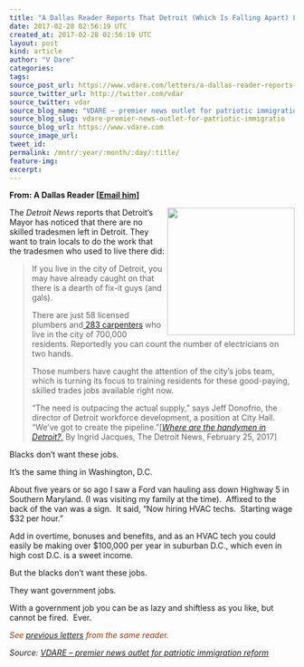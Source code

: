 ```yaml
---
title: "A Dallas Reader Reports That Detroit (Which Is Falling Apart) Lacks Anyone Able To Fix Things"
date: 2017-02-28 02:56:19 UTC
created_at: 2017-02-28 02:56:19 UTC
layout: post
kind: article
author: "V Dare"
categories: 
tags: 
source_post_url: https://www.vdare.com/letters/a-dallas-reader-reports-that-detroit-which-is-falling-apart-lacks-anyone-able-to-fix-things
source_twitter_url: http://twitter.com/vdar
source_twitter: vdar
source_blog_name: "VDARE – premier news outlet for patriotic immigration reform"
source_blog_slug: vdare-premier-news-outlet-for-patriotic-immigratio
source_blog_url: https://www.vdare.com
source_image_url: 
tweet_id:
permalink: /mntr/:year/:month/:day/:title/
feature-img: 
excerpt:
---
```

<div class="pf-content"><p><strong>From: A Dallas Reader [<a href="mailto:witan@vdare.com">Email him</a>]</strong></p>
<p><img src="http://4.bp.blogspot.com/-dTtn6aMl9BA/U3tWNQXZ1PI/AAAAAAAACRg/3C6wJAgyfAw/s1600/Autopsy-Cover-Art-1.jpg" width="225" align="right">The <em>Detroit News</em> reports that Detroit’s Mayor has noticed that there are no skilled tradesmen left in Detroit. They want to train locals to do the work that the tradesmen who used to live there did:</p>
<blockquote><p>If you live in the city of Detroit, you may have already caught on that there is a dearth of fix-it guys (and gals).</p>
<p>There are just 58 licensed plumbers and<a href="http://www.detroitmi.gov/LinkClick.aspx?fileticket=0IBRBKN074g%3d&amp;portalid=0"> 283 carpenters</a> who live in the city of 700,000 residents. Reportedly you can count the number of electricians on two hands.</p>
<p>Those numbers have caught the attention of the city’s jobs team, which is turning its focus to training residents for these good-paying, skilled trades jobs available right now.</p><div id="57966237cc52c74a5e1363c4" class="vdb_player vdb_57966237cc52c74a5e1363c456bcd17ce4b018167fea5539">    </div>
<p>“The need is outpacing the actual supply,” says Jeff Donofrio, the director of Detroit workforce development, a position at City Hall. “We’ve got to create the pipeline.”[<em><a href="http://www.detroitnews.com/story/opinion/columnists/ingrid-jacques/2017/02/25/ingrid-jacques-detroit-jobs/98429356/">Where are the handymen in Detroit?,</a></em> By Ingrid Jacques, The Detroit News, February 25, 2017]</p></blockquote>
<p>Blacks don’t want these jobs.</p>
<p>It’s the same thing in Washington, D.C.</p>
<p>About five years or so ago I saw a Ford van hauling ass down Highway 5 in Southern Maryland. (I was visiting my family at the time).  Affixed to the back of the van was a sign.  It said, “Now hiring HVAC techs.  Starting wage $32 per hour.”</p>
<p>Add in overtime, bonuses and benefits, and as an HVAC tech you could easily be making over $100,000 per year in suburban D.C., which even in high cost D.C. is a sweet income.</p>
<p>But the blacks don’t want these jobs.</p>
<p>They want government jobs.</p>
<p>With a government job you can be as lazy and shiftless as you like, but cannot be fired.  Ever.</p>
<p><span style="color: #993300;"><em>See <a href="https://www.google.com/search?hl=en&amp;q=%22a%20dallas%20reader%22+site:vdare.com">previous letters</a> from the same reader.</em></span></p>
</div><div class="">
    <i>Source: <a href="https://www.vdare.com">VDARE – premier news outlet for patriotic immigration reform</a></i>
</div>
